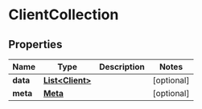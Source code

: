 
# ClientCollection

## Properties
Name | Type | Description | Notes
------------ | ------------- | ------------- | -------------
**data** | [**List&lt;Client&gt;**](Client.md) |  |  [optional]
**meta** | [**Meta**](Meta.md) |  |  [optional]



